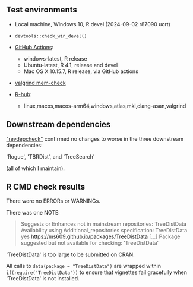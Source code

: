 ## Test environments
* Local machine, Windows 10, R devel (2024-09-02 r87090 ucrt)

* `devtools::check_win_devel()`

* [GitHub Actions](https://github.com/ms609/TreeDist/actions):
  - windows-latest, R release
  - Ubuntu-latest, R 4.1, release and devel
  - Mac OS X 10.15.7, R release, via GitHub actions
  
* [valgrind mem-check](https://github.com/ms609/TreeDist/actions/workflows/memcheck.yml)

* [R-hub](https://github.com/ms609/TreeDist/actions/workflows/rhub.yaml):
  - linux,macos,macos-arm64,windows,atlas,mkl,clang-asan,valgrind


## Downstream dependencies

["revdepcheck"](https://github.com/ms609/TreeDist/actions/workflows/revdepcheck.yml)
confirmed no changes to worse in the three downstream dependencies:

  'Rogue', 'TBRDist', and 'TreeSearch'
  
(all of which I maintain).
  

## R CMD check results
There were no ERRORs or WARNINGs.

There was one NOTE:

> Suggests or Enhances not in mainstream repositories:
>   TreeDistData
> Availability using Additional_repositories specification:
>   TreeDistData   yes   https://ms609.github.io/packages/TreeDistData
[...]
> Package suggested but not available for checking: 'TreeDistData'

'TreeDistData' is too large to be submitted on CRAN.

All calls to `data(package = "TreeDistData")` are wrapped within 
`if(require('TreeDistData'))` to ensure that vignettes fail gracefully when
'TreeDistData' is not installed.

